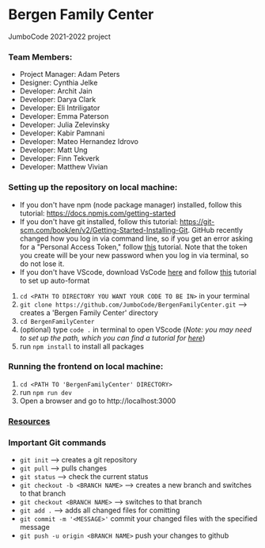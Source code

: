 # Bergen Family Center
JumboCode 2021-2022 project

### Team Members:
* Project Manager: Adam Peters
* Designer: Cynthia Jelke
* Developer: Archit Jain
* Developer: Darya Clark
* Developer: Eli Intriligator
* Developer: Emma Paterson
* Developer: Julia Zelevinsky
* Developer: Kabir Pamnani
* Developer: Mateo Hernandez Idrovo
* Developer: Matt Ung
* Developer: Finn Tekverk
* Developer: Matthew Vivian

### Setting up the repository on local machine: 
* If you don't have npm (node package manager) installed, follow this tutorial: https://docs.npmjs.com/getting-started
* If you don't have git installed, follow this tutorial: https://git-scm.com/book/en/v2/Getting-Started-Installing-Git. GitHub recently changed how you log in via command line, so if you get an error asking for a "Personal Access Token," follow [this](https://docs.github.com/en/authentication/keeping-your-account-and-data-secure/creating-a-personal-access-token) tutorial. Note that the token you create will be your new password when you log in via terminal, so do not lose it. 
* If you don't have VScode, download VsCode [here](https://code.visualstudio.com/download) and follow [this](https://linuxpip.org/vscode-format-on-save/) tutorial to set up auto-format

1. `cd <PATH TO DIRECTORY YOU WANT YOUR CODE TO BE IN>` in your terminal
2. `git clone https://github.com/JumboCode/BergenFamilyCenter.git` --> creates a 'Bergen Family Center' directory
3. `cd BergenFamilyCenter`
4. (optional) type `code .` in terminal to open VScode (*Note: you may need to set up the path, which you can find a tutorial for [here](https://code.visualstudio.com/docs/setup/windows#:~:text=Download%20the%20Visual%20Studio%20Code,%5CPrograms%5CMicrosoft%20VS%20Code%20)*)
5. run `npm install` to install all packages

### Running the frontend on local machine:
1. `cd <PATH TO 'BergenFamilyCenter' DIRECTORY>`
2. run `npm run dev`
3. Open a browser and go to http://localhost:3000

### [Resources](https://drive.google.com/drive/folders/1JXpE7lTlA1i_NpZg53hTA1OYERNvFro4?usp=sharing)

### Important Git commands
* `git init` --> creates a git repository
* `git pull` --> pulls changes
* `git status` --> check the current status 
* `git checkout -b <BRANCH NAME>` --> creates a new branch and switches to that branch 
* `git checkout <BRANCH NAME>` --> switches to that branch
* `git add .` --> adds all changed files for comitting 
* `git commit -m '<MESSAGE>'` commit your changed files with the specified message
* `git push -u origin <BRANCH NAME>` push your changes to github
